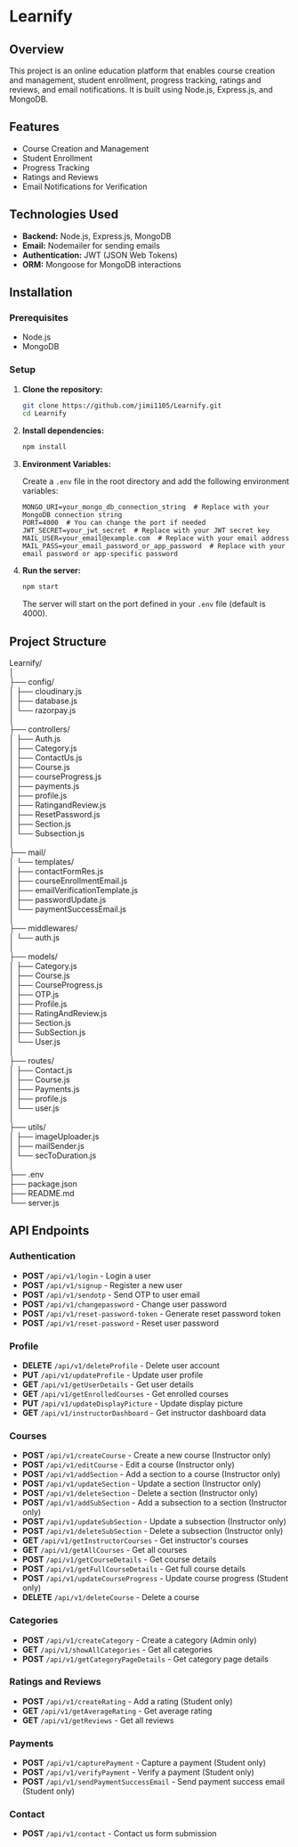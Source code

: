 # Learnify

## Overview

This project is an online education platform that enables course creation and management, student enrollment, progress tracking, ratings and reviews, and email notifications. It is built using Node.js, Express.js, and MongoDB.

## Features

- Course Creation and Management
- Student Enrollment
- Progress Tracking
- Ratings and Reviews
- Email Notifications for Verification

## Technologies Used

- **Backend:** Node.js, Express.js, MongoDB
- **Email:** Nodemailer for sending emails
- **Authentication:** JWT (JSON Web Tokens)
- **ORM:** Mongoose for MongoDB interactions

## Installation

### Prerequisites

- Node.js
- MongoDB

### Setup

1. **Clone the repository:**

    ```bash
    git clone https://github.com/jimi1105/Learnify.git
    cd Learnify
    ```

2. **Install dependencies:**

    ```bash
    npm install
    ```

3. **Environment Variables:**

    Create a `.env` file in the root directory and add the following environment variables:

    ```env
    MONGO_URI=your_mongo_db_connection_string  # Replace with your MongoDB connection string
    PORT=4000  # You can change the port if needed
    JWT_SECRET=your_jwt_secret  # Replace with your JWT secret key
    MAIL_USER=your_email@example.com  # Replace with your email address
    MAIL_PASS=your_email_password_or_app_password  # Replace with your email password or app-specific password
    ```

4. **Run the server:**

    ```bash
    npm start
    ```

    The server will start on the port defined in your `.env` file (default is 4000).


## Project Structure

Learnify/                                         
│                 
├── config/               
│   ├── cloudinary.js              
│   ├── database.js              
│   └── razorpay.js              
│                
├── controllers/                
│   ├── Auth.js          
│   ├── Category.js                    
│   ├── ContactUs.js                      
│   ├── Course.js              
│   ├── courseProgress.js                
│   ├── payments.js                  
│   ├── profile.js                           
│   ├── RatingandReview.js                 
│   ├── ResetPassword.js                
│   ├── Section.js                     
│   └── Subsection.js                 
│                              
├── mail/                                      
│   └── templates/                      
│       ├── contactFormRes.js                
│       ├── courseEnrollmentEmail.js           
│       ├── emailVerificationTemplate.js            
│       ├── passwordUpdate.js               
│       └── paymentSuccessEmail.js             
│               
├── middlewares/           
│   └── auth.js            
│                         
├── models/                 
│   ├── Category.js              
│   ├── Course.js               
│   ├── CourseProgress.js             
│   ├── OTP.js           
│   ├── Profile.js              
│   ├── RatingAndReview.js             
│   ├── Section.js              
│   ├── SubSection.js              
│   └── User.js             
│            
├── routes/          
│   ├── Contact.js       
│   ├── Course.js        
│   ├── Payments.js      
│   ├── profile.js     
│   └── user.js       
│           
├── utils/            
│   ├── imageUploader.js          
│   ├── mailSender.js           
│   └── secToDuration.js        
│          
├── .env                
├── package.json        
├── README.md         
└── server.js       
      
## API Endpoints

### Authentication

- **POST** `/api/v1/login` - Login a user
- **POST** `/api/v1/signup` - Register a new user
- **POST** `/api/v1/sendotp` - Send OTP to user email
- **POST** `/api/v1/changepassword` - Change user password
- **POST** `/api/v1/reset-password-token` - Generate reset password token
- **POST** `/api/v1/reset-password` - Reset user password

### Profile

- **DELETE** `/api/v1/deleteProfile` - Delete user account
- **PUT** `/api/v1/updateProfile` - Update user profile
- **GET** `/api/v1/getUserDetails` - Get user details
- **GET** `/api/v1/getEnrolledCourses` - Get enrolled courses
- **PUT** `/api/v1/updateDisplayPicture` - Update display picture
- **GET** `/api/v1/instructorDashboard` - Get instructor dashboard data

### Courses

- **POST** `/api/v1/createCourse` - Create a new course (Instructor only)
- **POST** `/api/v1/editCourse` - Edit a course (Instructor only)
- **POST** `/api/v1/addSection` - Add a section to a course (Instructor only)
- **POST** `/api/v1/updateSection` - Update a section (Instructor only)
- **POST** `/api/v1/deleteSection` - Delete a section (Instructor only)
- **POST** `/api/v1/addSubSection` - Add a subsection to a section (Instructor only)
- **POST** `/api/v1/updateSubSection` - Update a subsection (Instructor only)
- **POST** `/api/v1/deleteSubSection` - Delete a subsection (Instructor only)
- **GET** `/api/v1/getInstructorCourses` - Get instructor's courses
- **GET** `/api/v1/getAllCourses` - Get all courses
- **POST** `/api/v1/getCourseDetails` - Get course details
- **POST** `/api/v1/getFullCourseDetails` - Get full course details
- **POST** `/api/v1/updateCourseProgress` - Update course progress (Student only)
- **DELETE** `/api/v1/deleteCourse` - Delete a course

### Categories

- **POST** `/api/v1/createCategory` - Create a category (Admin only)
- **GET** `/api/v1/showAllCategories` - Get all categories
- **POST** `/api/v1/getCategoryPageDetails` - Get category page details

### Ratings and Reviews

- **POST** `/api/v1/createRating` - Add a rating (Student only)
- **GET** `/api/v1/getAverageRating` - Get average rating
- **GET** `/api/v1/getReviews` - Get all reviews

### Payments

- **POST** `/api/v1/capturePayment` - Capture a payment (Student only)
- **POST** `/api/v1/verifyPayment` - Verify a payment (Student only)
- **POST** `/api/v1/sendPaymentSuccessEmail` - Send payment success email (Student only)

### Contact

- **POST** `/api/v1/contact` - Contact us form submission
